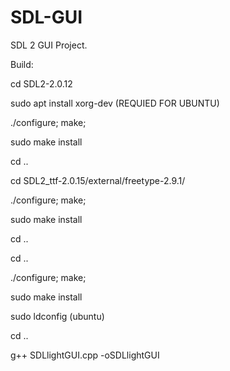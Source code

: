 # SDL-GUI
SDL 2 GUI Project.

Build:

cd SDL2-2.0.12

sudo apt install xorg-dev (REQUIED FOR UBUNTU)

./configure; make;

sudo make install

cd ..

cd SDL2_ttf-2.0.15/external/freetype-2.9.1/

./configure; make;

sudo make install

cd ..

cd ..

./configure; make;

sudo make install

sudo ldconfig (ubuntu)

cd ..

g++ SDLlightGUI.cpp -oSDLlightGUI



